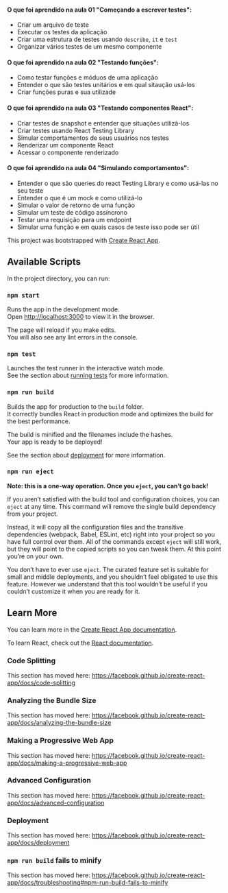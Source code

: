 #### O que foi aprendido na aula 01 "Começando a escrever testes":

- Criar um arquivo de teste
- Executar os testes da aplicação
- Criar uma estrutura de testes usando `describe`, `it` e `test`
- Organizar vários testes de um mesmo componente

#### O que foi aprendido na aula 02 "Testando funções":

- Como testar funções e móduos de uma aplicação
- Entender o que são testes unitários e em qual sitaução usá-los
- Criar funções puras e sua utilizade

#### O que foi aprendido na aula 03 "Testando componentes React":

- Criar testes de snapshot e entender que situações utilizá-los
- Criar testes usando React Testing Library
- Simular comportamentos de seus usuários nos testes
- Renderizar um componente React
- Acessar o componente renderizado

#### O que foi aprendido na aula 04 "Simulando comportamentos":

- Entender o que são queries do react Testing Library e como usá-las no seu teste
- Entender o que é um mock e como utilizá-lo
- Simular o valor de retorno de uma função
- Simular um teste de código assíncrono
- Testar uma requisição para um endpoint
- Simular uma função e em quais casos de teste isso pode ser útil

This project was bootstrapped with [Create React App](https://github.com/facebook/create-react-app).

## Available Scripts

In the project directory, you can run:

### `npm start`

Runs the app in the development mode.<br />
Open [http://localhost:3000](http://localhost:3000) to view it in the browser.

The page will reload if you make edits.<br />
You will also see any lint errors in the console.

### `npm test`

Launches the test runner in the interactive watch mode.<br />
See the section about [running tests](https://facebook.github.io/create-react-app/docs/running-tests) for more information.

### `npm run build`

Builds the app for production to the `build` folder.<br />
It correctly bundles React in production mode and optimizes the build for the best performance.

The build is minified and the filenames include the hashes.<br />
Your app is ready to be deployed!

See the section about [deployment](https://facebook.github.io/create-react-app/docs/deployment) for more information.

### `npm run eject`

**Note: this is a one-way operation. Once you `eject`, you can’t go back!**

If you aren’t satisfied with the build tool and configuration choices, you can `eject` at any time. This command will remove the single build dependency from your project.

Instead, it will copy all the configuration files and the transitive dependencies (webpack, Babel, ESLint, etc) right into your project so you have full control over them. All of the commands except `eject` will still work, but they will point to the copied scripts so you can tweak them. At this point you’re on your own.

You don’t have to ever use `eject`. The curated feature set is suitable for small and middle deployments, and you shouldn’t feel obligated to use this feature. However we understand that this tool wouldn’t be useful if you couldn’t customize it when you are ready for it.

## Learn More

You can learn more in the [Create React App documentation](https://facebook.github.io/create-react-app/docs/getting-started).

To learn React, check out the [React documentation](https://reactjs.org/).

### Code Splitting

This section has moved here: https://facebook.github.io/create-react-app/docs/code-splitting

### Analyzing the Bundle Size

This section has moved here: https://facebook.github.io/create-react-app/docs/analyzing-the-bundle-size

### Making a Progressive Web App

This section has moved here: https://facebook.github.io/create-react-app/docs/making-a-progressive-web-app

### Advanced Configuration

This section has moved here: https://facebook.github.io/create-react-app/docs/advanced-configuration

### Deployment

This section has moved here: https://facebook.github.io/create-react-app/docs/deployment

### `npm run build` fails to minify

This section has moved here: https://facebook.github.io/create-react-app/docs/troubleshooting#npm-run-build-fails-to-minify
